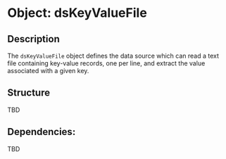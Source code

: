 Object: dsKeyValueFile
======================

## Description

The `dsKeyValueFile` object defines the data source which can read a text file containing key-value records, one per 
line, and extract the value associated with a given key.

## Structure

TBD

## Dependencies:

TBD

